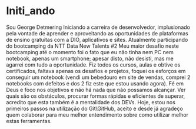 # Initi_ando
Sou George Detmering
Iniciando a carreira de desenvolvedor, implusionado pela vontade de aprender e aproveitando as oportunidades de plataformas de ensino gratuitas com a DIO, aplicativos e sites.
Atualmente participando do bootcamping da NTT Data New Talents #2
Meu maior desafio neste bootcamping até o momento foi o fato que eu não tinha nem PC nem notebook, apenas um smartphone; apesar disto, não desisti, mas me agarrei com tudo a oportunidade. Fiz todos os cursos, aulas e obtive os certificados, faltava apenas os desafios e projetos, foquei os esforços em conseguir um notebook (vendi um bebedouro em site de vendas, comprei 2 notebooks com defeitos e dos 2 fiz este que estou usando agora). Fé em Deus e foco nos objetivos e não há nada que não possamos alcançar. Ver quais são os obstáculos, procurar formas rápidas e eficientes de superar, acredito que esta também é a mentalidade dos DEVs.
Hoje, estou nos primeiros passos na utilização do Git\GitHub, aceito e desde já agradeço quem colaborar para meu melhor entendimento sobre como utilizar melhor estas ferramentas.
